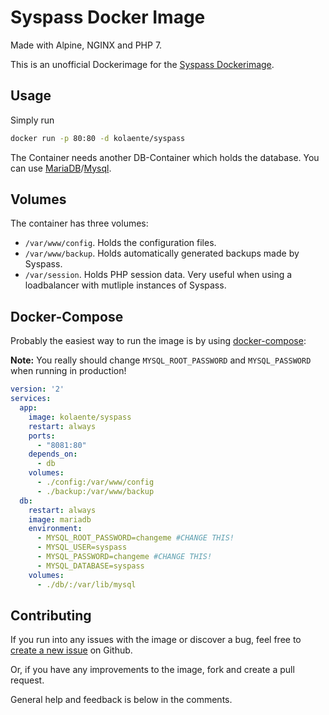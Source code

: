 # Syspass Docker Image

Made with Alpine, NGINX and PHP 7.

This is an unofficial Dockerimage for the [Syspass Dockerimage](http://www.syspass.org/).

## Usage

Simply run 

```bash
docker run -p 80:80 -d kolaente/syspass
```

The Container needs another DB-Container which holds the database. You can use [MariaDB](https://hub.docker.com/_/mariadb/)/[Mysql](https://hub.docker.com/_/mysql/).

## Volumes

The container has three volumes:
* `/var/www/config`. Holds the configuration files.
* `/var/www/backup`. Holds automatically generated backups made by Syspass.
* `/var/session`. Holds PHP session data. Very useful when using a loadbalancer with mutliple instances of Syspass.

## Docker-Compose

Probably the easiest way to run the image is by using [docker-compose](https://docs.docker.com/compose/):

**Note:** You really should change `MYSQL_ROOT_PASSWORD` and `MYSQL_PASSWORD` when running in production!

```yaml
version: '2'
services:
  app:
    image: kolaente/syspass
    restart: always
    ports:
      - "8081:80"
    depends_on:
      - db
    volumes:
      - ./config:/var/www/config
      - ./backup:/var/www/backup
  db:
    restart: always
    image: mariadb
    environment:
      - MYSQL_ROOT_PASSWORD=changeme #CHANGE THIS!
      - MYSQL_USER=syspass
      - MYSQL_PASSWORD=changeme #CHANGE THIS!
      - MYSQL_DATABASE=syspass
    volumes:
      - ./db/:/var/lib/mysql
```

## Contributing

If you run into any issues with the image or discover a bug, feel free to [create a new issue](https://github.com/kolaente/syspass-docker/issues/new) on Github.

Or, if you have any improvements to the image, fork and create a pull request.

General help and feedback is below in the comments.
